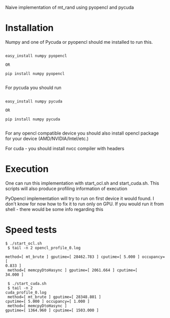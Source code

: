 Naive implementation of mt_rand using pyopencl and pycuda

Installation
============

Numpy and one of Pycuda or pyopencl should me installed to run this.

<code>
easy_install numpy pyopencl<br>
OR <br>
pip install numpy pyopencl<br>
</code>

For pycuda you should run

<code>
easy_install numpy pycuda<br>
OR <br>
pip install numpy pycuda<br>
</code>

For any opencl compatible device you should also install opencl package for your device (AMD/NVIDIA/Intel/etc.)

For cuda - you should install nvcc compiler with headers

Execution
=========

One can run this implementation with start_ocl.sh and start_cuda.sh. This scripts will also produce profiling information of execution

PyOpencl implementation will try to run on first device it would found. I don't know for now how to fix it to run only on GPU.
If you would run it from shell - there would be some info regarding this

Speed tests
===========

<code>$ ./start_ocl.sh<br>
$ tail -n 2 opencl_profile_0.log<br>
method=[ mt_brute ] gputime=[ 28462.783 ] cputime=[ 5.000 ] occupancy=[ 0.833 ]<br>
method=[ memcpyDtoHasync ] gputime=[ 2061.664 ] cputime=[ 34.000 ]<br>
<br>
$ ./start_cuda.sh<br>
$ tail -n 2 cuda_profile_0.log<br>
method=[ mt_brute ] gputime=[ 28348.801 ] cputime=[ 5.000 ] occupancy=[ 1.000 ] <br>
method=[ memcpyDtoHasync ] gputime=[ 1364.960 ] cputime=[ 1503.000 ] <br>
</code>
